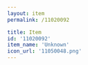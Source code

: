 ```yaml
---
layout: item
permalink: /11020092

title: Item
id: '11020092'
item_name: 'Unknown'
icon_url: '11050048.png'
---
```

